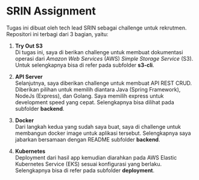# SRIN Assignment

Tugas ini dibuat oleh tech lead SRIN sebagai challenge untuk rekrutmen.
Repositori ini terbagi dari 3 bagian, yaitu:

1. **Try Out S3**\
Di tugas ini, saya di berikan challenge untuk membuat dokumentasi operasi dari _Amazon Web Services_ (AWS) _Simple Storage Service_ (S3). Untuk selengkapnya bisa di refer pada subfolder **s3-cli**.

2. **API Server**\
Selanjutnya, saya diberikan challenge untuk membuat API REST CRUD. Diberikan pilihan untuk memilih diantara Java (Spring Framework), NodeJs (Express), dan Golang. Saya memilih express untuk development speed yang cepat. Selengkapnya bisa dilihat pada subfolder **backend**.

3. **Docker**\
Dari langkah kedua yang sudah saya buat, saya di challenge untuk membangun docker image untuk aplikasi tersebut. Selengkapnya saya jabarkan bersamaan dengan README subfolder **backend**.

4. **Kubernetes**\
Deployment dari hasil app kemudian diarahkan pada AWS Elastic Kubernetes Service (EKS) sesuai konfigurasi yang berlaku. Selengkapnya bisa di refer pada subfolder **deployment**.
